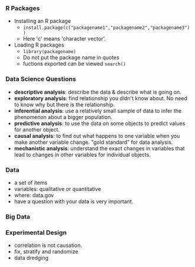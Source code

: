 ### R Packages

* Installing an R package 
  * `install.package(c("packagename1","packagename2","packagename3"))`
  * Here 'c'  means 'character vector'.
* Loading R packages
  * `library(packagename)`
  * Do not put the package name in quotes
  * fuctions exported can be viewed `search()`

### Data Science Questions

* **descriptive analysis**: describe the data \& describe what is going on.
* **exploratory analysis**: find relationship you didn't know about. No need to know why but there is the relationship.
* **inferential analysis**: use a relatively small sample of data to infer the phenomenon about a bigger population.
* **predictive analysis**: to use the data on some objects to predict values for another object.
* **causal analysis**: to find out what happens to one variable when you make another variable change. "gold standard" for data analysis.
* **mechanistic analysis**: understand the exact changes in variables that lead to changes in other variables for individual objects.

### Data

* a set of items
* variables: qualitative or quantitative
* where: data.gov
* have a question with your data is very important.

### Big Data

### Experimental Design

* correlation is not causation.
* fix, stratify and randomize
* data dredging